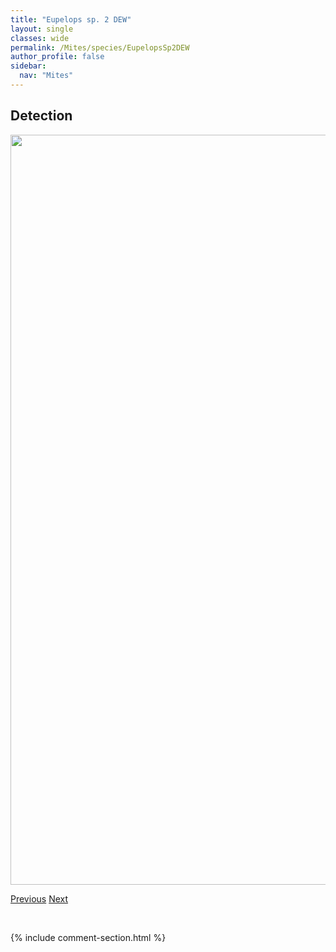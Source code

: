 ```yaml
---
title: "Eupelops sp. 2 DEW"
layout: single
classes: wide
permalink: /Mites/species/EupelopsSp2DEW
author_profile: false
sidebar:
  nav: "Mites"
---
```


<h2>Detection</h2>

<a href="https://drive.google.com/uc?export=view&id=1RQh0Xsa14qg0MPbNH_PbVNLINXWTFlYa">
<img src="https://drive.google.com/uc?export=view&id=1RQh0Xsa14qg0MPbNH_PbVNLINXWTFlYa" height = "1200" width = "800">
</a>


<a href="/DevelopmentWebsite/Mites/species/EupelopsSeptentrionalis" class="pagination--pager" title="Eupelops septentrionalis">Previous</a> <a href="/DevelopmentWebsite/Mites/species/EupelopsSp3DEW" class="pagination--pager" title="Eupelops sp. 3 DEW">Next</a>

<p>&nbsp;</p>

{% include comment-section.html %}
